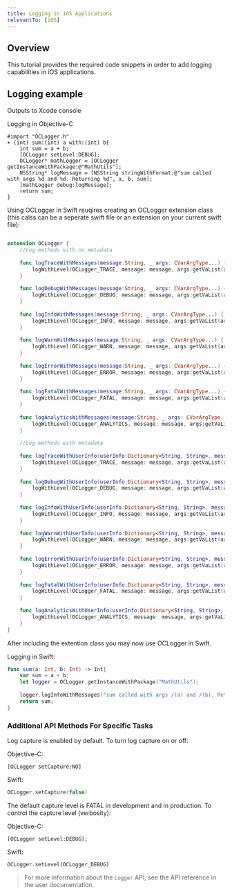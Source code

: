 ```yaml
---
title: Logging in iOS Applications
relevantTo: [iOS]
---
```

## Overview
This tutorial provides the required code snippets in order to add logging capabilities in iOS applications.

## Logging example
Outputs to Xcode console

Logging in Objective-C

```objc
#import "OCLogger.h"
+ (int) sum:(int) a with:(int) b{
    int sum = a + b;
    [OCLogger setLevel:DEBUG];
    OCLogger* mathLogger = [OCLogger getInstanceWithPackage:@"MathUtils"];
    NSString* logMessage = [NSString stringWithFormat:@"sum called with args %d and %d. Returning %d", a, b, sum];
    [mathLogger debug:logMessage];
    return sum;
}
```

Using OCLogger in Swift reuqires creating an OCLogger extension class (this calss can be a seperate swift file or an extension on your current swift file):

```swift

extension OCLogger {
    //Log methods with no metadata
    
    func logTraceWithMessages(message:String, _ args: CVarArgType...) {
        logWithLevel(OCLogger_TRACE, message: message, args:getVaList(args), userInfo:Dictionary<String, String>())
    }
    
    func logDebugWithMessages(message:String, _ args: CVarArgType...) {
        logWithLevel(OCLogger_DEBUG, message: message, args:getVaList(args), userInfo:Dictionary<String, String>())
    }
    
    func logInfoWithMessages(message:String, _ args: CVarArgType...) {
        logWithLevel(OCLogger_INFO, message: message, args:getVaList(args), userInfo:Dictionary<String, String>())
    }
    
    func logWarnWithMessages(message:String, _ args: CVarArgType...) {
        logWithLevel(OCLogger_WARN, message: message, args:getVaList(args), userInfo:Dictionary<String, String>())
    }
    
    func logErrorWithMessages(message:String, _ args: CVarArgType...) {
        logWithLevel(OCLogger_ERROR, message: message, args:getVaList(args), userInfo:Dictionary<String, String>())
    }
    
    func logFatalWithMessages(message:String, _ args: CVarArgType...) {
        logWithLevel(OCLogger_FATAL, message: message, args:getVaList(args), userInfo:Dictionary<String, String>())
    }
    
    func logAnalyticsWithMessages(message:String, _ args: CVarArgType...) {
        logWithLevel(OCLogger_ANALYTICS, message: message, args:getVaList(args), userInfo:Dictionary<String, String>())
    }
    
    //Log methods with metadata
    
    func logTraceWithUserInfo(userInfo:Dictionary<String, String>, message:String, _ args: CVarArgType...) {
        logWithLevel(OCLogger_TRACE, message: message, args:getVaList(args), userInfo:userInfo)
    }
    
    func logDebugWithUserInfo(userInfo:Dictionary<String, String>, message:String, _ args: CVarArgType...) {
        logWithLevel(OCLogger_DEBUG, message: message, args:getVaList(args), userInfo:userInfo)
    }
    
    func logInfoWithUserInfo(userInfo:Dictionary<String, String>, message:String, _ args: CVarArgType...) {
        logWithLevel(OCLogger_INFO, message: message, args:getVaList(args), userInfo:userInfo)
    }
    
    func logWarnWithUserInfo(userInfo:Dictionary<String, String>, message:String, _ args: CVarArgType...) {
        logWithLevel(OCLogger_WARN, message: message, args:getVaList(args), userInfo:userInfo)
    }
    
    func logErrorWithUserInfo(userInfo:Dictionary<String, String>, message:String, _ args: CVarArgType...) {
        logWithLevel(OCLogger_ERROR, message: message, args:getVaList(args), userInfo:userInfo)
    }
    
    func logFatalWithUserInfo(userInfo:Dictionary<String, String>, message:String, _ args: CVarArgType...) {
        logWithLevel(OCLogger_FATAL, message: message, args:getVaList(args), userInfo:userInfo)
    }
    
    func logAnalyticsWithUserInfo(userInfo:Dictionary<String, String>, message:String, _ args: CVarArgType...) {
        logWithLevel(OCLogger_ANALYTICS, message: message, args:getVaList(args), userInfo:userInfo)
    }
}
```

After including the extention class you may now use OCLogger in Swift.

Logging in Swift:

```swift
func sum(a: Int, b: Int) -> Int{
	var sum = a + b;
	let logger = OCLogger.getInstanceWithPackage("MathUtils");
	
	logger.logInfoWithMessages("sum called with args /(a) and /(b). Returning /(sum)");
	return sum;
}
```

### Additional API Methods For Specific Tasks
Log capture is enabled by default. To turn log capture on or off:

Objective-C:
```objc
[OCLogger setCapture:NO]
```

Swift:
```swift
OCLogger.setCapture(false)
```

The default capture level is FATAL in development and in production. To control the capture level (verbosity):

Objective-C:
```objc
[OCLogger setLevel:DEBUG];
```

Swift:
```siwft
OCLogger.setLevel(OCLogger_DEBUG)
```


> For more information about the `Logger` API, see the API reference in the user documentation.

